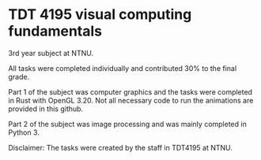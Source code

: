 # TDT 4195 visual computing fundamentals

3rd year subject at NTNU. 

All tasks were completed individually and contributed 30% to the final grade. 

Part 1 of the subject was computer graphics and the tasks were completed in Rust with OpenGL 3.20. Not all necessary code to run the animations are provided in this github. 

Part 2 of the subject was image processing and was mainly completed in Python 3. 

Disclaimer: The tasks were created by the staff in TDT4195 at NTNU. 
